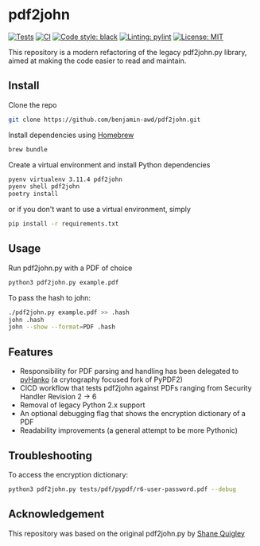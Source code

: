 # pdf2john
[![Tests](https://github.com/benjamin-awd/pdf2john/workflows/tests/badge.svg)](https://github.com/pdf2john-awd/monopoly/actions)
[![CI](https://github.com/benjamin-awd/pdf2john/workflows/ci/badge.svg)](https://github.com/pdf2john/monopoly/actions)
[![Code style: black](https://img.shields.io/badge/code%20style-black-000000.svg)](https://github.com/psf/black)
[![Linting: pylint](https://img.shields.io/badge/linting-pylint-orange)](https://github.com/pylint-dev/pylint)
[![License: MIT](https://img.shields.io/badge/License-MIT-yellow.svg)](https://opensource.org/licenses/MIT)

This repository is a modern refactoring of the legacy pdf2john.py library, aimed at making the code easier to read and maintain.

## Install
Clone the repo
```bash
git clone https://github.com/benjamin-awd/pdf2john.git
```

Install dependencies using [Homebrew](https://brew.sh/)
```bash
brew bundle
```

Create a virtual environment and install Python dependencies
```bash
pyenv virtualenv 3.11.4 pdf2john
pyenv shell pdf2john
poetry install
```

or if you don't want to use a virtual environment, simply
```bash
pip install -r requirements.txt
```

## Usage
Run pdf2john.py with a PDF of choice
```bash
python3 pdf2john.py example.pdf
```

To pass the hash to john:
```bash
./pdf2john.py example.pdf >> .hash
john .hash
john --show --format=PDF .hash
```

## Features
- Responsibility for PDF parsing and handling has been delegated to [pyHanko](https://github.com/MatthiasValvekens/pyHanko) (a crytography focused fork of PyPDF2)
- CICD workflow that tests pdf2john against PDFs ranging from Security Handler Revision 2 -> 6
- Removal of legacy Python 2.x support
- An optional debugging flag that shows the encryption dictionary of a PDF
- Readability improvements (a general attempt to be more Pythonic)

## Troubleshooting
To access the encryption dictionary:
```bash
python3 pdf2john.py tests/pdf/pypdf/r6-user-password.pdf --debug
```

## Acknowledgement
This repository was based on the original pdf2john.py by [Shane Quigley](https://github.com/ShaneQful)
